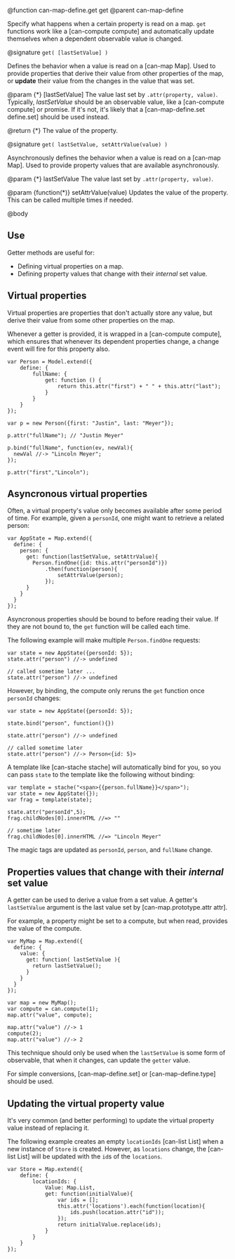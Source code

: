 @function can-map-define.get get
@parent can-map-define

Specify what happens when a certain property is read on a map. `get` functions
work like a [can-compute compute] and automatically update themselves when a dependent
observable value is changed.


@signature `get( [lastSetValue] )`

  Defines the behavior when a value is read on a [can-map Map]. Used to provide properties that derive their value from 
  other properties of the map, or __update__ their value from 
  the changes in the value that was set. 

  @param {*} [lastSetValue] The value last set by `.attr(property, value)`.  Typically, _lastSetValue_ 
  should be an observable value, like a [can-compute compute] or promise. If it's not, it's likely 
  that a [can-map-define.set define.set] should be used instead.

  @return {*} The value of the property.

@signature `get( lastSetValue, setAttrValue(value) )`

  Asynchronously defines the behavior when a value is read on a [can-map Map]. Used to provide property values that
  are available asynchronously. 

  @param {*} lastSetValue The value last set by `.attr(property, value)`.
  
  @param {function(*)} setAttrValue(value) Updates the value of the property. This can be called
  multiple times if needed.
   
@body

## Use

Getter methods are useful for:

 - Defining virtual properties on a map.
 - Defining property values that change with their _internal_ set value. 
 
## Virtual properties


Virtual properties are properties that don't actually store any value, but derive their value 
from some other properties on the map.

Whenever a getter is provided, it is wrapped in a [can-compute compute], which ensures 
that whenever its dependent properties change, a change event will fire for this property also.

```
var Person = Model.extend({
	define: {
		fullName: {
			get: function () {
				return this.attr("first") + " " + this.attr("last");
			}
		}
	}
});

var p = new Person({first: "Justin", last: "Meyer"});

p.attr("fullName"); // "Justin Meyer"

p.bind("fullName", function(ev, newVal){
  newVal //-> "Lincoln Meyer";
});

p.attr("first","Lincoln");
```

## Asyncronous virtual properties

Often, a virtual property's value only becomes available after some period of time.  For example,
given a `personId`, one might want to retrieve a related person:

```
var AppState = Map.extend({
  define: {
    person: {
      get: function(lastSetValue, setAttrValue){
        Person.findOne({id: this.attr("personId")})
        	.then(function(person){
        		setAttrValue(person);
        	});
      }
    }
  }
});
```

Asyncronous properties should be bound to before reading their value.  If 
they are not bound to, the `get` function will be called each time.

The following example will make multiple `Person.findOne` requests: 

```
var state = new AppState({personId: 5});
state.attr("person") //-> undefined

// called sometime later ...
state.attr("person") //-> undefined
```

However, by binding, the compute only reruns the `get` function once `personId` changes:

```
var state = new AppState({personId: 5});

state.bind("person", function(){})

state.attr("person") //-> undefined

// called sometime later
state.attr("person") //-> Person<{id: 5}>
```

A template like [can-stache stache] will automatically bind for you, so you can pass
`state` to the template like the following without binding:

```
var template = stache("<span>{{person.fullName}}</span>");
var state = new AppState({});
var frag = template(state);

state.attr("personId",5);
frag.childNodes[0].innerHTML //=> ""

// sometime later
frag.childNodes[0].innerHTML //=> "Lincoln Meyer"

```

The magic tags are updated as `personId`, `person`, and `fullName` change.


## Properties values that change with their _internal_ set value 

A getter can be used to derive a value from a set value. A getter's
`lastSetValue` argument is the last value set by [can-map.prototype.attr attr]. 

For example, a property might be set to a compute, but when read, provides the value
of the compute.

```
var MyMap = Map.extend({
  define: {
    value: {
      get: function( lastSetValue ){
        return lastSetValue();
      }
    }
  }
});

var map = new MyMap();
var compute = can.compute(1);
map.attr("value", compute);

map.attr("value") //-> 1
compute(2);
map.attr("value") //-> 2
```

This technique should only be used when the `lastSetValue` is some form of
observable, that when it changes, can update the `getter` value.

For simple conversions, [can-map-define.set] or [can-map-define.type] should be used.

## Updating the virtual property value

It's very common (and better performing) to update the virtual property value 
instead of replacing it. 

The following example creates an empty `locationIds` [can-list List] when a new
instance of `Store` is created.  However, as `locations` change,
the [can-list List] will be updated with the `id`s of the `locations`.


```
var Store = Map.extend({
	define: {
		locationIds: {
			Value: Map.List,
			get: function(initialValue){
				var ids = [];
				this.attr('locations').each(function(location){
					ids.push(location.attr("id"));
				});
				return initialValue.replace(ids);
			}
		}
	}
});
```
